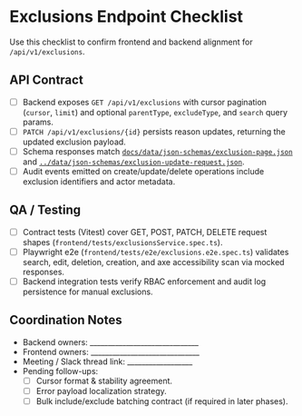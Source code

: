# Exclusions Endpoint Checklist

Use this checklist to confirm frontend and backend alignment for `/api/v1/exclusions`.

## API Contract
- [ ] Backend exposes `GET /api/v1/exclusions` with cursor pagination (`cursor`, `limit`) and optional `parentType`, `excludeType`, and `search` query params.
- [ ] `PATCH /api/v1/exclusions/{id}` persists reason updates, returning the updated exclusion payload.
- [ ] Schema responses match [`docs/data/json-schemas/exclusion-page.json`](../data/json-schemas/exclusion-page.json) and [`../data/json-schemas/exclusion-update-request.json`](../data/json-schemas/exclusion-update-request.json).
- [ ] Audit events emitted on create/update/delete operations include exclusion identifiers and actor metadata.

## QA / Testing
- [ ] Contract tests (Vitest) cover GET, POST, PATCH, DELETE request shapes (`frontend/tests/exclusionsService.spec.ts`).
- [ ] Playwright e2e (`frontend/tests/e2e/exclusions.e2e.spec.ts`) validates search, edit, deletion, creation, and axe accessibility scan via mocked responses.
- [ ] Backend integration tests verify RBAC enforcement and audit log persistence for manual exclusions.

## Coordination Notes
- Backend owners: ______________________________
- Frontend owners: ______________________________
- Meeting / Slack thread link: __________________
- Pending follow-ups:
  - [ ] Cursor format & stability agreement.
  - [ ] Error payload localization strategy.
  - [ ] Bulk include/exclude batching contract (if required in later phases).
